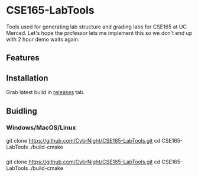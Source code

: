 
# CSE165-LabTools

Tools used for generating lab structure and grading labs for CSE165 at UC Merced.
Let's hope the professor lets me implement this so we don't end up with 2 hour demo waits again.

## Features

## Installation
Grab latest build in [releases](https://github.com/CybrNight/CSE165-LabTools/releases) tab.

## Buidling

### Windows/MacOS/Linux
  git clone https://github.com/CybrNight/CSE165-LabTools.git
  cd CSE165-LabTools
  ./build-cmake

### 
  git clone https://github.com/CybrNight/CSE165-LabTools.git
  cd CSE165-LabTools
  ./build-cmake
